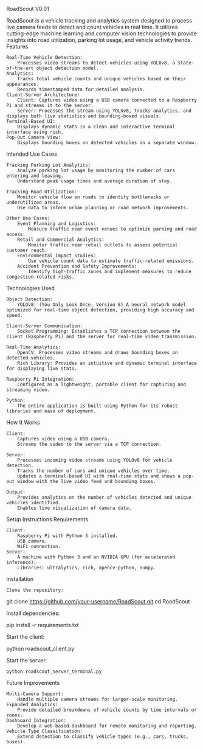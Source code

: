 RoadScout V0.01

RoadScout is a vehicle tracking and analytics system designed to process live camera feeds to detect and count vehicles in real time. It utilizes cutting-edge machine learning and computer vision technologies to provide insights into road utilization, parking lot usage, and vehicle activity trends.
Features

    Real-Time Vehicle Detection:
        Processes video streams to detect vehicles using YOLOv8, a state-of-the-art object detection model.
    Analytics:
        Tracks total vehicle counts and unique vehicles based on their appearances.
        Records timestamped data for detailed analysis.
    Client-Server Architecture:
        Client: Captures video using a USB camera connected to a Raspberry Pi and streams it to the server.
        Server: Processes the stream using YOLOv8, tracks analytics, and displays both live statistics and bounding-boxed visuals.
    Terminal-Based UI:
        Displays dynamic stats in a clean and interactive terminal interface using rich.
    Pop-Out Camera View:
        Displays bounding boxes on detected vehicles in a separate window.

Intended Use Cases

    Tracking Parking Lot Analytics:
        Analyze parking lot usage by monitoring the number of cars entering and leaving.
        Understand peak usage times and average duration of stay.

    Tracking Road Utilization:
        Monitor vehicle flow on roads to identify bottlenecks or underutilized areas.
        Use data to inform urban planning or road network improvements.

    Other Use Cases:
        Event Planning and Logistics:
            Measure traffic near event venues to optimize parking and road access.
        Retail and Commercial Analytics:
            Monitor traffic near retail outlets to assess potential customer reach.
        Environmental Impact Studies:
            Use vehicle count data to estimate traffic-related emissions.
        Accident Prevention and Safety Improvements:
            Identify high-traffic zones and implement measures to reduce congestion-related risks.

Technologies Used

    Object Detection:
        YOLOv8: (You Only Look Once, Version 8) A neural network model optimized for real-time object detection, providing high accuracy and speed.

    Client-Server Communication:
        Socket Programming: Establishes a TCP connection between the client (Raspberry Pi) and the server for real-time video transmission.

    Real-Time Analytics:
        OpenCV: Processes video streams and draws bounding boxes on detected vehicles.
        Rich Library: Provides an intuitive and dynamic terminal interface for displaying live stats.

    Raspberry Pi Integration:
        Configured as a lightweight, portable client for capturing and streaming video.

    Python:
        The entire application is built using Python for its robust libraries and ease of deployment.

How It Works

    Client:
        Captures video using a USB camera.
        Streams the video to the server via a TCP connection.

    Server:
        Processes incoming video streams using YOLOv8 for vehicle detection.
        Tracks the number of cars and unique vehicles over time.
        Updates a terminal-based UI with real-time stats and shows a pop-out window with the live video feed and bounding boxes.

    Output:
        Provides analytics on the number of vehicles detected and unique vehicles identified.
        Enables live visualization of camera data.

Setup Instructions
Requirements

    Client:
        Raspberry Pi with Python 3 installed.
        USB camera.
        WiFi connection.
    Server:
        A machine with Python 3 and an NVIDIA GPU (for accelerated inference).
        Libraries: ultralytics, rich, opencv-python, numpy.

Installation

    Clone the repository:

git clone https://github.com/your-username/RoadScout.git
cd RoadScout

Install dependencies:

pip install -r requirements.txt

Start the client:

python roadscout_client.py

Start the server:

    python roadscout_server_terminal.py

Future Improvements

    Multi-Camera Support:
        Handle multiple camera streams for larger-scale monitoring.
    Expanded Analytics:
        Provide detailed breakdowns of vehicle counts by time intervals or zones.
    Dashboard Integration:
        Develop a web-based dashboard for remote monitoring and reporting.
    Vehicle Type Classification:
        Extend detection to classify vehicle types (e.g., cars, trucks, buses).
